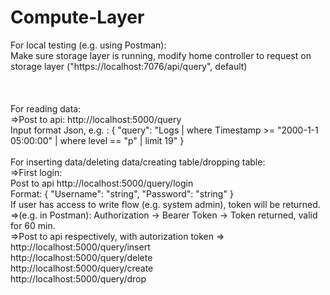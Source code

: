 # Compute-Layer

For local testing (e.g. using Postman): <br>
Make sure storage layer is running, modify home controller to request on storage layer ("https://localhost:7076/api/query", default) <br>
<br><br><br>
For reading data:<br>
=>Post to api: http://localhost:5000/query<br>
Input format Json, e.g. :
{
  "query": "Logs | where Timestamp >= \"2000-1-1 05:00:00\" | where level == \"p\" | limit 19"
}
<br><br>
For inserting data/deleting data/creating table/dropping table: <br>
    =>First login: <br>
      Post to api http://localhost:5000/query/login<br>
      Format: {
               "Username": "string",
               "Password": "string"
               }
      <br>
If user has access to write flow (e.g. system admin), token will be returned. <br>
=>(e.g. in Postman): Authorization -> Bearer Token -> Token returned, valid for 60 min. <br>
=>Post to api respectively, with autorization token => <br>
http://localhost:5000/query/insert<br>
http://localhost:5000/query/delete<br>
http://localhost:5000/query/create<br>
http://localhost:5000/query/drop<br>


